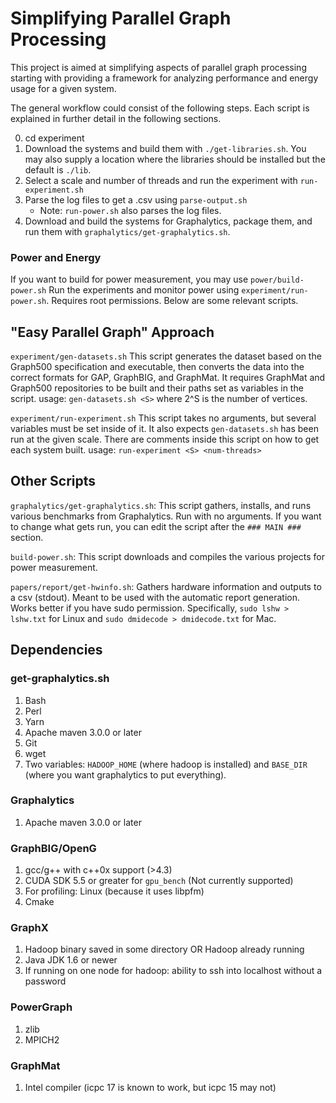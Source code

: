 # Simplifying Parallel Graph Processing

This project is aimed at simplifying aspects of parallel graph processing starting with providing a framework for analyzing performance and energy usage for a given system.

The general workflow could consist of the following steps. Each script is explained in further detail in the following sections.

0. cd experiment
1. Download the systems and build them with `./get-libraries.sh`. You may also supply a location where the libraries should be installed but the default is `./lib`.
2. Select a scale and number of threads and run the experiment with `run-experiment.sh`
3. Parse the log files to get a .csv using `parse-output.sh`
	* Note: `run-power.sh` also parses the log files.
4. Download and build the systems for Graphalytics, package them, and run them with `graphalytics/get-graphalytics.sh`.

### Power and Energy
If you want to build for power measurement, you may use `power/build-power.sh`
Run the experiments and monitor power using `experiment/run-power.sh`. Requires root permissions.
Below are some relevant scripts.

## "Easy Parallel Graph" Approach
`experiment/gen-datasets.sh` This script generates the dataset based on the Graph500 specification and executable, then converts the data into the correct formats for GAP, GraphBIG, and GraphMat. It requires GraphMat and Graph500 repositories to be built and their paths set as variables in the script. usage: `gen-datasets.sh <S>` where 2^S is the number of vertices.

`experiment/run-experiment.sh` This script takes no arguments, but several variables must be set inside of it. It also expects `gen-datasets.sh` has been run at the given scale. There are comments inside this script on how to get each system built.
usage: `run-experiment <S> <num-threads>`

## Other Scripts
`graphalytics/get-graphalytics.sh`: This script gathers, installs, and runs various
	benchmarks from Graphalytics. Run with no arguments. If you want to change
	what gets run, you can edit the script after the `### MAIN ###` section.

`build-power.sh`:  This script downloads and compiles the various projects for power measurement.

`papers/report/get-hwinfo.sh`: Gathers hardware information and outputs to a csv (stdout). Meant
	to be used with the automatic report generation. Works better if you have sudo permission.
	Specifically, `sudo lshw > lshw.txt` for Linux and `sudo dmidecode > dmidecode.txt` for Mac.

## Dependencies
### get-graphalytics.sh
1. Bash
2. Perl
3. Yarn
4. Apache maven 3.0.0 or later
5. Git
6. wget
7. Two variables: `HADOOP_HOME` (where hadoop is installed) and `BASE_DIR` (where you want graphalytics to put everything).

### Graphalytics
1. Apache maven 3.0.0 or later

### GraphBIG/OpenG
1. gcc/g++ with c++0x support (>4.3)
2. CUDA SDK 5.5 or greater for `gpu_bench` (Not currently supported)
3. For profiling: Linux (because it uses libpfm) 
4. Cmake

### GraphX
1. Hadoop binary saved in some directory OR Hadoop already running
2. Java JDK 1.6 or newer
3. If running on one node for hadoop: ability to ssh into localhost without a password

### PowerGraph
1. zlib
2. MPICH2

### GraphMat
1. Intel compiler (icpc 17 is known to work, but icpc 15 may not)

